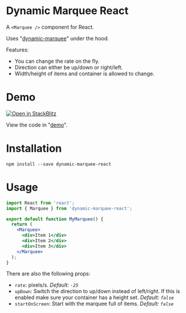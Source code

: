 # Dynamic Marquee React

A `<Marquee />` component for React.

Uses "[dynamic-marquee](https://github.com/tjenkinson/dynamic-marquee)" under the hood.

Features:

- You can change the rate on the fly.
- Direction can either be up/down or right/left.
- Width/height of items and container is allowed to change.

# Demo

[![Open in StackBlitz](https://developer.stackblitz.com/img/open_in_stackblitz.svg)](https://stackblitz.com/github/tjenkinson/dynamic-marquee-react/tree/main/demo?title=Dynamic%20Marquee%20React%20Demo&file=src%2Fmain.tsx)

View the code in "[demo](./demo)".

# Installation

```
npm install --save dynamic-marquee-react
```

# Usage

```jsx
import React from 'react';
import { Marquee } from 'dynamic-marquee-react';

export default function MyMarquee() {
  return (
    <Marquee>
      <div>Item 1</div>
      <div>Item 2</div>
      <div>Item 3</div>
    </Marquee>
  );
}
```

There are also the following props:

- `rate`: pixels/s. _Default: `-25`_
- `upDown`: Switch the direction to up/down instead of left/right. If this is enabled make sure your container has a height set. _Default: `false`_
- `startOnScreen`: Start with the marquee full of items. _Default: `false`_
